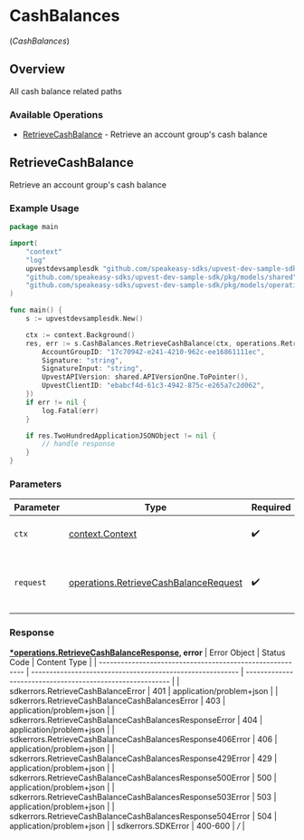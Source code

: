# CashBalances
(*CashBalances*)

## Overview

All cash balance related paths

### Available Operations

* [RetrieveCashBalance](#retrievecashbalance) - Retrieve an account group's cash balance

## RetrieveCashBalance

Retrieve an account group's cash balance

### Example Usage

```go
package main

import(
	"context"
	"log"
	upvestdevsamplesdk "github.com/speakeasy-sdks/upvest-dev-sample-sdk"
	"github.com/speakeasy-sdks/upvest-dev-sample-sdk/pkg/models/shared"
	"github.com/speakeasy-sdks/upvest-dev-sample-sdk/pkg/models/operations"
)

func main() {
    s := upvestdevsamplesdk.New()

    ctx := context.Background()
    res, err := s.CashBalances.RetrieveCashBalance(ctx, operations.RetrieveCashBalanceRequest{
        AccountGroupID: "17c70942-e241-4210-962c-ee16861111ec",
        Signature: "string",
        SignatureInput: "string",
        UpvestAPIVersion: shared.APIVersionOne.ToPointer(),
        UpvestClientID: "ebabcf4d-61c3-4942-875c-e265a7c2d062",
    })
    if err != nil {
        log.Fatal(err)
    }

    if res.TwoHundredApplicationJSONObject != nil {
        // handle response
    }
}
```

### Parameters

| Parameter                                                                                          | Type                                                                                               | Required                                                                                           | Description                                                                                        |
| -------------------------------------------------------------------------------------------------- | -------------------------------------------------------------------------------------------------- | -------------------------------------------------------------------------------------------------- | -------------------------------------------------------------------------------------------------- |
| `ctx`                                                                                              | [context.Context](https://pkg.go.dev/context#Context)                                              | :heavy_check_mark:                                                                                 | The context to use for the request.                                                                |
| `request`                                                                                          | [operations.RetrieveCashBalanceRequest](../../pkg/models/operations/retrievecashbalancerequest.md) | :heavy_check_mark:                                                                                 | The request object to use for the request.                                                         |


### Response

**[*operations.RetrieveCashBalanceResponse](../../pkg/models/operations/retrievecashbalanceresponse.md), error**
| Error Object                                              | Status Code                                               | Content Type                                              |
| --------------------------------------------------------- | --------------------------------------------------------- | --------------------------------------------------------- |
| sdkerrors.RetrieveCashBalanceError                        | 401                                                       | application/problem+json                                  |
| sdkerrors.RetrieveCashBalanceCashBalancesError            | 403                                                       | application/problem+json                                  |
| sdkerrors.RetrieveCashBalanceCashBalancesResponseError    | 404                                                       | application/problem+json                                  |
| sdkerrors.RetrieveCashBalanceCashBalancesResponse406Error | 406                                                       | application/problem+json                                  |
| sdkerrors.RetrieveCashBalanceCashBalancesResponse429Error | 429                                                       | application/problem+json                                  |
| sdkerrors.RetrieveCashBalanceCashBalancesResponse500Error | 500                                                       | application/problem+json                                  |
| sdkerrors.RetrieveCashBalanceCashBalancesResponse503Error | 503                                                       | application/problem+json                                  |
| sdkerrors.RetrieveCashBalanceCashBalancesResponse504Error | 504                                                       | application/problem+json                                  |
| sdkerrors.SDKError                                        | 400-600                                                   | */*                                                       |
